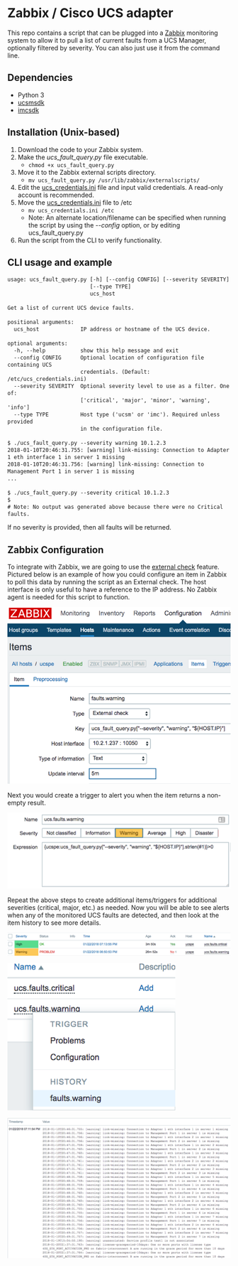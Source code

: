 # Zabbix / Cisco UCS adapter

This repo contains a script that can be plugged into a 
[Zabbix](https://www.zabbix.com/]) monitoring system to allow it to pull a list
of current faults from a UCS Manager, optionally filtered by severity. You can
also just use it from the command line.

## Dependencies
* Python 3
* [ucsmsdk](https://github.com/CiscoUcs/ucsmsdk)
* [imcsdk](https://github.com/CiscoUcs/imcsdk)

## Installation (Unix-based)
1. Download the code to your Zabbix system.
2. Make the *ucs_fault_query.py* file executable.
    * `chmod +x ucs_fault_query.py`
3. Move it to the Zabbix external scripts directory.
    * `mv ucs_fault_query.py /usr/lib/zabbix/externalscripts/`
4. Edit the [ucs_credentials.ini](ucs_credentials.ini) file and input valid credentials. A read-only account is recommended.
5. Move the [ucs_credentials.ini](ucs_credentials.ini) file to /etc
    * `mv ucs_credentials.ini /etc`
    * Note: An alternate location/filename can be specified when running the
    script by using the *--config* option, or by editing ucs_fault_query.py
6. Run the script from the CLI to verify functionality.

## CLI usage and example
```
usage: ucs_fault_query.py [-h] [--config CONFIG] [--severity SEVERITY]
                          [--type TYPE]
                          ucs_host

Get a list of current UCS device faults.

positional arguments:
  ucs_host             IP address or hostname of the UCS device.

optional arguments:
  -h, --help           show this help message and exit
  --config CONFIG      Optional location of configuration file containing UCS
                       credentials. (Default: /etc/ucs_credentials.ini)
  --severity SEVERITY  Optional severity level to use as a filter. One of:
                       ['critical', 'major', 'minor', 'warning', 'info']
  --type TYPE          Host type ('ucsm' or 'imc'). Required unless provided
                       in the configuration file.

$ ./ucs_fault_query.py --severity warning 10.1.2.3
2018-01-10T20:46:31.755: [warning] link-missing: Connection to Adapter 1 eth interface 1 in server 1 missing
2018-01-10T20:46:31.756: [warning] link-missing: Connection to Management Port 1 in server 1 is missing
...

$ ./ucs_fault_query.py --severity critical 10.1.2.3
$
# Note: No output was generated above because there were no Critical faults.
```
If no severity is provided, then all faults will be returned.

## Zabbix Configuration

To integrate with Zabbix, we are going to use the 
[external check](https://www.zabbix.com/documentation/3.4/manual/config/items/itemtypes/external)
feature. Pictured below is an example of how you could configure an item in Zabbix to 
poll this data by running the script as an External check. The host interface 
is only useful to have a reference to the IP address. No Zabbix agent is
needed for this script to function.

![Zabbix item configuration](docs/item_config.png)

Next you would create a trigger to alert you when the item returns a non-empty
result.

![Zabbix trigger configuration](docs/trigger_expression.png)

Repeat the above steps to create additional items/triggers for additional 
severities (critical, major, etc.) as needed. Now you will be able to see 
alerts when any of the monitored UCS faults are detected, and then look at the
item history to see more details.

![Zabbix trigger alert example](docs/trigger_alert.png)

![History context menu](docs/trigger_history_drilldown.png)

![Fault history details](docs/fault_report_text.png)

